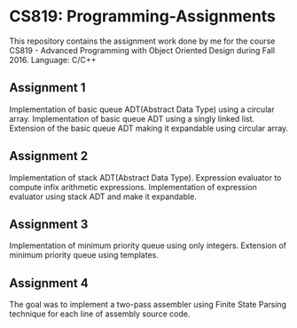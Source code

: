 # CS819: Programming-Assignments

This repository contains the assignment work done by me for the course CS819 - Advanced Programming with Object Oriented Design during Fall 2016.
Language: C/C++

## Assignment 1
Implementation of basic queue ADT(Abstract Data Type) using a circular array.
Implementation of basic queue ADT using a singly linked list.
Extension of the basic queue ADT making it expandable using circular array.

## Assignment 2
Implementation of stack ADT(Abstract Data Type).
Expression evaluator to compute infix arithmetic expressions.
Implementation of expression evaluator using stack ADT and make it expandable.

## Assignment 3
Implementation of minimum priority queue using only integers.
Extension of minimum priority queue using templates.

## Assignment 4
The goal was to implement a two-pass assembler using Finite State Parsing technique for each line of assembly source code.
